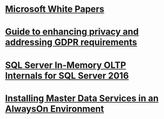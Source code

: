 # [Microsoft White Papers](microsoft-white-papers.md)

# [Guide to enhancing privacy and addressing GDPR requirements](microsoft-sql-and-the-gdpr-requirements.md)
# [SQL Server In-Memory OLTP Internals for SQL Server 2016](sql-server-in-memory-oltp-internals-for-sql-server-2016.md)
# [Installing Master Data Services in an AlwaysOn Environment](installing-master-data-services-in-an-alwayson-environment.md)
